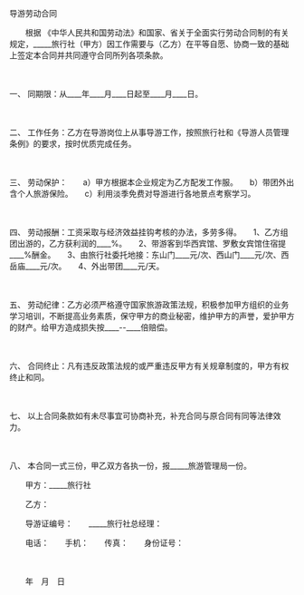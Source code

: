 



导游劳动合同



 

　　根据 《中华人民共和国劳动法》和国家、省关于全面实行劳动合同制的有关规定，_____旅行社（甲方）因工作需要与（乙方）在平等自愿、协商一致的基础上签定本合同并共同遵守合同所列各项条款。

　　

一、
同期限：从____年____月____日起至____月____日。

　　

二、
工作任务：乙方在导游岗位上从事导游工作，按照旅行社和《导游人员管理条例》的要求，按时优质完成任务。

　　

三、
劳动保护：　　a）甲方根据本企业规定为乙方配发工作服。　　b）带团外出含个人旅游保险。　　c）利用淡季免费对导游进行各地景点考察学习。

　　

四、
劳动报酬：工资采取与经济效益挂钩考核的办法，多劳多得。　　1、乙方组团出游的，乙方获利润的____%。　　2、带游客到华西宾馆、罗敷女宾馆住宿提____%酬金。　　3、由旅行社委托地接：东山门____元/次、西山门____元/次、西岳庙____元/次。　　4、外出带团____元/天。

　　

五、
劳动纪律：乙方必须严格遵守国家旅游政策法规，积极参加甲方组织的业务学习培训，不断提高业务素质，保守甲方的商业秘密，维护甲方的声誉，爱护甲方的财产。给甲方造成损失按____--____倍赔偿。

　　

六、
合同终止：凡有违反政策法规的或严重违反甲方有关规章制度的，甲方有权终止和同。

　　

七、
以上合同条款如有未尽事宜可协商补充，补充合同与原合同有同等法律效力。

　　

八、
本合同一式三份，甲乙双方各执一份，报_____旅游管理局一份。　　

　　甲方：_____旅行社　　

　　乙方：　　

　　导游证编号：　　_____旅行社总经理：　　

　　电话：　　手机：　　传真：　　身份证号：

　　


 　　年　月　日
 
　　


